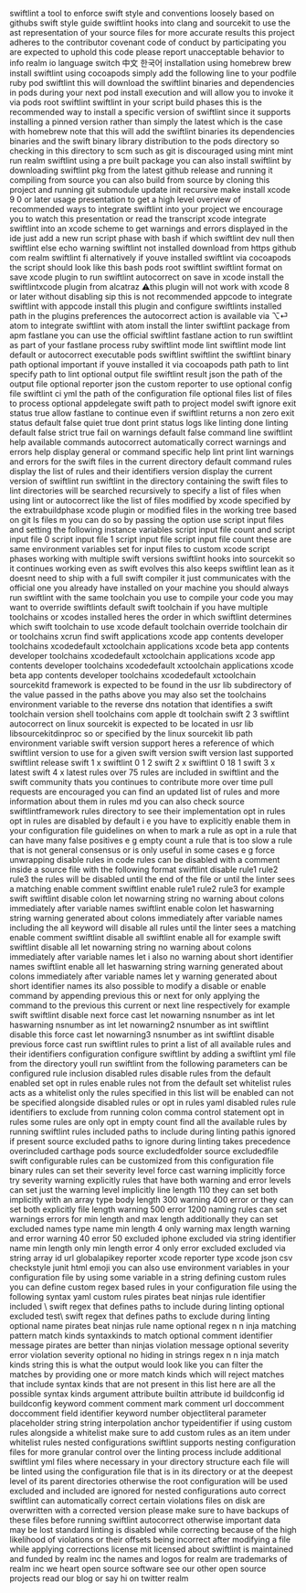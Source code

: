 swiftlint a tool to enforce swift style and conventions loosely based on githubs swift style guide swiftlint hooks into clang and sourcekit to use the ast representation of your source files for more accurate results this project adheres to the contributor covenant code of conduct by participating you are expected to uphold this code please report unacceptable behavior to info realm io language switch 中文 한국어 installation using homebrew brew install swiftlint using cocoapods simply add the following line to your podfile ruby pod swiftlint this will download the swiftlint binaries and dependencies in pods during your next pod install execution and will allow you to invoke it via pods root swiftlint swiftlint in your script build phases this is the recommended way to install a specific version of swiftlint since it supports installing a pinned version rather than simply the latest which is the case with homebrew note that this will add the swiftlint binaries its dependencies binaries and the swift binary library distribution to the pods directory so checking in this directory to scm such as git is discouraged using mint mint run realm swiftlint using a pre built package you can also install swiftlint by downloading swiftlint pkg from the latest github release and running it compiling from source you can also build from source by cloning this project and running git submodule update init recursive make install xcode 9 0 or later usage presentation to get a high level overview of recommended ways to integrate swiftlint into your project we encourage you to watch this presentation or read the transcript xcode integrate swiftlint into an xcode scheme to get warnings and errors displayed in the ide just add a new run script phase with bash if which swiftlint dev null then swiftlint else echo warning swiftlint not installed download from https github com realm swiftlint fi alternatively if youve installed swiftlint via cocoapods the script should look like this bash pods root swiftlint swiftlint format on save xcode plugin to run swiftlint autocorrect on save in xcode install the swiftlintxcode plugin from alcatraz ⚠️this plugin will not work with xcode 8 or later without disabling sip this is not recommended appcode to integrate swiftlint with appcode install this plugin and configure swiftlints installed path in the plugins preferences the autocorrect action is available via ⌥⏎ atom to integrate swiftlint with atom install the linter swiftlint package from apm fastlane you can use the official swiftlint fastlane action to run swiftlint as part of your fastlane process ruby swiftlint mode lint swiftlint mode lint default or autocorrect executable pods swiftlint swiftlint the swiftlint binary path optional important if youve installed it via cocoapods path path to lint specify path to lint optional output file swiftlint result json the path of the output file optional reporter json the custom reporter to use optional config file swiftlint ci yml the path of the configuration file optional files list of files to process optional appdelegate swift path to project model swift ignore exit status true allow fastlane to continue even if swiftlint returns a non zero exit status default false quiet true dont print status logs like linting done linting default false strict true fail on warnings default false command line swiftlint help available commands autocorrect automatically correct warnings and errors help display general or command specific help lint print lint warnings and errors for the swift files in the current directory default command rules display the list of rules and their identifiers version display the current version of swiftlint run swiftlint in the directory containing the swift files to lint directories will be searched recursively to specify a list of files when using lint or autocorrect like the list of files modified by xcode specified by the extrabuildphase xcode plugin or modified files in the working tree based on git ls files m you can do so by passing the option use script input files and setting the following instance variables script input file count and script input file 0 script input file 1 script input file script input file count these are same environment variables set for input files to custom xcode script phases working with multiple swift versions swiftlint hooks into sourcekit so it continues working even as swift evolves this also keeps swiftlint lean as it doesnt need to ship with a full swift compiler it just communicates with the official one you already have installed on your machine you should always run swiftlint with the same toolchain you use to compile your code you may want to override swiftlints default swift toolchain if you have multiple toolchains or xcodes installed heres the order in which swiftlint determines which swift toolchain to use xcode default toolchain override toolchain dir or toolchains xcrun find swift applications xcode app contents developer toolchains xcodedefault xctoolchain applications xcode beta app contents developer toolchains xcodedefault xctoolchain applications xcode app contents developer toolchains xcodedefault xctoolchain applications xcode beta app contents developer toolchains xcodedefault xctoolchain sourcekitd framework is expected to be found in the usr lib subdirectory of the value passed in the paths above you may also set the toolchains environment variable to the reverse dns notation that identifies a swift toolchain version shell toolchains com apple dt toolchain swift 2 3 swiftlint autocorrect on linux sourcekit is expected to be located in usr lib libsourcekitdinproc so or specified by the linux sourcekit lib path environment variable swift version support heres a reference of which swiftlint version to use for a given swift version swift version last supported swiftlint release swift 1 x swiftlint 0 1 2 swift 2 x swiftlint 0 18 1 swift 3 x latest swift 4 x latest rules over 75 rules are included in swiftlint and the swift community thats you continues to contribute more over time pull requests are encouraged you can find an updated list of rules and more information about them in rules md you can also check source swiftlintframework rules directory to see their implementation opt in rules opt in rules are disabled by default i e you have to explicitly enable them in your configuration file guidelines on when to mark a rule as opt in a rule that can have many false positives e g empty count a rule that is too slow a rule that is not general consensus or is only useful in some cases e g force unwrapping disable rules in code rules can be disabled with a comment inside a source file with the following format swiftlint disable rule1 rule2 rule3 the rules will be disabled until the end of the file or until the linter sees a matching enable comment swiftlint enable rule1 rule2 rule3 for example swift swiftlint disable colon let nowarning string no warning about colons immediately after variable names swiftlint enable colon let haswarning string warning generated about colons immediately after variable names including the all keyword will disable all rules until the linter sees a matching enable comment swiftlint disable all swiftlint enable all for example swift swiftlint disable all let nowarning string no warning about colons immediately after variable names let i also no warning about short identifier names swiftlint enable all let haswarning string warning generated about colons immediately after variable names let y warning generated about short identifier names its also possible to modify a disable or enable command by appending previous this or next for only applying the command to the previous this current or next line respectively for example swift swiftlint disable next force cast let nowarning nsnumber as int let haswarning nsnumber as int let nowarning2 nsnumber as int swiftlint disable this force cast let nowarning3 nsnumber as int swiftlint disable previous force cast run swiftlint rules to print a list of all available rules and their identifiers configuration configure swiftlint by adding a swiftlint yml file from the directory youll run swiftlint from the following parameters can be configured rule inclusion disabled rules disable rules from the default enabled set opt in rules enable rules not from the default set whitelist rules acts as a whitelist only the rules specified in this list will be enabled can not be specified alongside disabled rules or opt in rules yaml disabled rules rule identifiers to exclude from running colon comma control statement opt in rules some rules are only opt in empty count find all the available rules by running swiftlint rules included paths to include during linting pathis ignored if present source excluded paths to ignore during linting takes precedence overincluded carthage pods source excludedfolder source excludedfile swift configurable rules can be customized from this configuration file binary rules can set their severity level force cast warning implicitly force try severity warning explicitly rules that have both warning and error levels can set just the warning level implicitly line length 110 they can set both implicitly with an array type body length 300 warning 400 error or they can set both explicitly file length warning 500 error 1200 naming rules can set warnings errors for min length and max length additionally they can set excluded names type name min length 4 only warning max length warning and error warning 40 error 50 excluded iphone excluded via string identifier name min length only min length error 4 only error excluded excluded via string array id url globalapikey reporter xcode reporter type xcode json csv checkstyle junit html emoji you can also use environment variables in your configuration file by using some variable in a string defining custom rules you can define custom regex based rules in your configuration file using the following syntax yaml custom rules pirates beat ninjas rule identifier included \ swift regex that defines paths to include during linting optional excluded test\ swift regex that defines paths to exclude during linting optional name pirates beat ninjas rule name optional regex n n inja matching pattern match kinds syntaxkinds to match optional comment identifier message pirates are better than ninjas violation message optional severity error violation severity optional no hiding in strings regex n n inja match kinds string this is what the output would look like you can filter the matches by providing one or more match kinds which will reject matches that include syntax kinds that are not present in this list here are all the possible syntax kinds argument attribute builtin attribute id buildconfig id buildconfig keyword comment comment mark comment url doccomment doccomment field identifier keyword number objectliteral parameter placeholder string string interpolation anchor typeidentifier if using custom rules alongside a whitelist make sure to add custom rules as an item under whitelist rules nested configurations swiftlint supports nesting configuration files for more granular control over the linting process include additional swiftlint yml files where necessary in your directory structure each file will be linted using the configuration file that is in its directory or at the deepest level of its parent directories otherwise the root configuration will be used excluded and included are ignored for nested configurations auto correct swiftlint can automatically correct certain violations files on disk are overwritten with a corrected version please make sure to have backups of these files before running swiftlint autocorrect otherwise important data may be lost standard linting is disabled while correcting because of the high likelihood of violations or their offsets being incorrect after modifying a file while applying corrections license mit licensed about swiftlint is maintained and funded by realm inc the names and logos for realm are trademarks of realm inc we heart open source software see our other open source projects read our blog or say hi on twitter realm